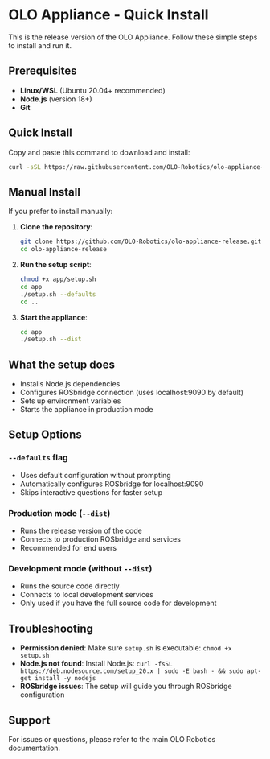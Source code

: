 # OLO Appliance - Quick Install

This is the release version of the OLO Appliance. Follow these simple steps to install and run it.

## Prerequisites

- **Linux/WSL** (Ubuntu 20.04+ recommended)
- **Node.js** (version 18+)
- **Git**

## Quick Install

Copy and paste this command to download and install:

```bash
curl -sSL https://raw.githubusercontent.com/OLO-Robotics/olo-appliance-release/main/install.sh | bash
```

## Manual Install

If you prefer to install manually:

1. **Clone the repository**:
   ```bash
   git clone https://github.com/OLO-Robotics/olo-appliance-release.git
   cd olo-appliance-release
   ```

2. **Run the setup script**:
   ```bash
   chmod +x app/setup.sh
   cd app
   ./setup.sh --defaults
   cd ..
   ```

3. **Start the appliance**:
   ```bash
   cd app
   ./setup.sh --dist
   ```

## What the setup does

- Installs Node.js dependencies
- Configures ROSbridge connection (uses localhost:9090 by default)
- Sets up environment variables
- Starts the appliance in production mode

## Setup Options

### `--defaults` flag
- Uses default configuration without prompting
- Automatically configures ROSbridge for localhost:9090
- Skips interactive questions for faster setup

### Production mode (`--dist`)
- Runs the release version of the code
- Connects to production ROSbridge and services
- Recommended for end users

### Development mode (without `--dist`)
- Runs the source code directly
- Connects to local development services
- Only used if you have the full source code for development

## Troubleshooting

- **Permission denied**: Make sure `setup.sh` is executable: `chmod +x setup.sh`
- **Node.js not found**: Install Node.js: `curl -fsSL https://deb.nodesource.com/setup_20.x | sudo -E bash - && sudo apt-get install -y nodejs`
- **ROSbridge issues**: The setup will guide you through ROSbridge configuration

## Support

For issues or questions, please refer to the main OLO Robotics documentation. 